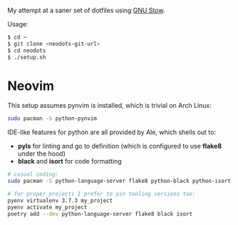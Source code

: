 My attempt at a saner set of dotfiles using [GNU Stow][1].

Usage:

```sh
$ cd ~
$ git clone <neodots-git-url>
$ cd neodots
$ ./setup.sh
```

# Neovim

This setup assumes pynvim is installed, which is trivial on Arch Linux:

```sh
sudo pacman -S python-pynvim
```

IDE-like features for python are all provided by Ale, which shells out to:

- **pyls** for linting and go to definition (which is configured to use
  **flake8** under the hood)
- **black** and **isort** for code formatting

```sh
# casual coding:
sudo pacman -S python-language-server flake8 python-black python-isort

# for proper projects I prefer to pin tooling versions too:
pyenv virtualenv 3.7.3 my_project
pyenv activate my_project
poetry add --dev python-language-server flake8 black isort
```

[1]: https://www.gnu.org/software/stow/
